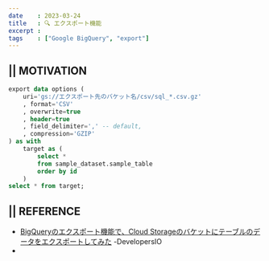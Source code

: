 ```yaml
---
date    : 2023-03-24
title   : 🔍 エクスポート機能
excerpt : 
tags    : ["Google BigQuery", "export"]
---
```


## || MOTIVATION

```SQL
export data options (
    uri='gs://エクスポート先のバケット名/csv/sql_*.csv.gz'
    , format='CSV'
    , overwrite=true
    , header=true
    , field_delimiter=',' -- default,
    , compression='GZIP'
) as with 
    target as (
        select * 
        from sample_dataset.sample_table
        order by id
    ) 
select * from target;

```

## || REFERENCE
- [BigQueryのエクスポート機能で、Cloud Storageのバケットにテーブルのデータをエクスポートしてみた](https://dev.classmethod.jp/articles/export_data_to_cloudstorage_bucket_bigquery_export/) -DevelopersIO
- 
